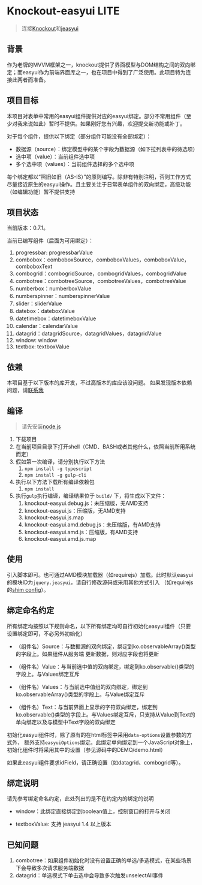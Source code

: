 # Knockout-easyui LITE

> 连接[Knockout](http://knockoutjs.com/)和[jeasyui](http://jeasyui.com/)

## 背景

作为老牌的MVVM框架之一，knockout提供了界面模型与DOM结构之间的双向绑定；而easyui作为前端界面库之一，也在项目中得到了广泛使用。此项目特为连接此两者而准备。

## 项目目标

本项目对表单中常用的easyui组件提供对应的easyui绑定。部分不常用组件（至少对我来说如此）暂时不提供。如果刚好您有兴趣，欢迎提交新功能或补丁。

对于每个组件，提供以下绑定（部分组件可能没有全部绑定）：
* 数据源（source）：绑定模型中的某个字段为数据源（如下拉列表中的待选项）
* 选中项（value）：当前组件选中项
* 多个选中项（values）：当前组件选择的多个选中项

每个绑定都以“照旧如旧（AS-IS）”的原则编写。除非有特别注明，否则工作方式尽量接近原生的easyui操作。且主要关注于日常表单组件的双向绑定，高级功能（如编辑功能）暂不提供支持

## 项目状态
当前版本：0.7.1。

当前已编写组件（后面为可用绑定）：

 1.  progressbar: progressbarValue
 1.  combobox：comboboxSource，comboboxValues，comboboxValue，comboboxText
 1.  combogrid：combogridSource，combogridValues，combogridValue
 1.  combotree：combotreeSource，combotreeValues，combotreeValue
 1.  numberbox：numberboxValue
 1.  numberspinner：numberspinnerValue
 1.  slider：sliderValue
 1.  datebox：dateboxValue
 1.  datetimebox：datetimeboxValue
 1.  calendar：calendarValue
 1.  datagrid：datagridSource，datagridValues，datagridValue
 1.  window: window
 1.  textbox: textboxValue

## 依赖

本项目基于以下版本的库开发，不过高版本的库应该没问题。
如果发现版本依赖问题，请[联系我](mailto:wengyuansheng@hotmail.com)

## 编译

> 请先安装[node.js](http://nodejs.org/)

 1. 下载项目
 1. 在当前项目目录下打开shell（CMD、BASH或者其他什么，依照当前所用系统而定）
 1. 假如第一次编译，请分别执行以下方法
    1. `npm install -g typescript`
    1. `npm install -g gulp-cli`
 1. 执行以下方法下载所有编译依赖包
    1. `npm install`
 1. 执行`gulp`执行编译，编译结果位于 `build/` 下，将生成以下文件：
    1. knockout-easyui.debug.js：未压缩版，无AMD支持
    1. knockout-easyui.js：压缩版，无AMD支持
    1. knockout-easyui.js.map
    1. knockout-easyui.amd.debug.js：未压缩版，有AMD支持
    1. knockout-easyui.amd.js：压缩版，有AMD支持
    1. knockout-easyui.amd.js.map

## 使用

引入脚本即可。也可通过AMD模块加载器（如requirejs）加载。此时默认easyui的模块ID为`jquery.jeasyui`，请自行修改源码或采用其他方式引入
（如requirejs的[shim config](http://requirejs.org/docs/api.html#config-shim)）。

## 绑定命名约定

所有绑定均按照以下规则命名，以下所有绑定均可自行初始化easyui组件（只要设置绑定即可，不必另外初始化）

 * （组件名）Source：与数据源的双向绑定，绑定到ko.observableArray()类型的字段上。如果组件从服务端
更新数据，则对应字段也将更新

 * （组件名）Value：与当前选中值的双向绑定，绑定到ko.observable()类型的字段上。与Values绑定互斥

 * （组件名）Values：与当前选中值组的双向绑定，绑定到ko.observableArray()类型的字段上。与Value绑定互斥

 * （组件名）Text：与当前界面上显示的字符双向绑定，绑定到ko.observable()类型的字段上。与Values绑定互斥，只支持从Value到Text的单向绑定以及与模型中Text字段的双向绑定

初始化easyui组件时，除了原有的在html标签中采用`data-options`设置参数的方式外，
额外支持`easyuiOptions`绑定。此绑定单向绑定到一个JavaScript对象上，初始化组件时将采用其中的设置（参见源码中的DEMO/demo.html）

如果此easyui组件要求idField，请正确设置（如datagrid、combogrid等）。

## 绑定说明

请先参考绑定命名约定，此处列出的是不在约定内的绑定的说明

* window：此绑定直接绑定到boolean值上，控制窗口的打开与关闭

* textboxValue: 支持 jeasyui 1.4 以上版本

## 已知问题
 1. combotree：如果组件初始化时没有设置正确的单选/多选模式，在某些场景下会导致多次请求服务端数据
 2. datagrid：单选模式下单击选中会导致多次触发unselectAll事件